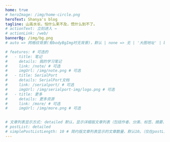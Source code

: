 ```yaml
---
home: true
# heroImage: /img/home-circle.png
heroText: Shanya's blog
tagline: 山高水长，怕什么来不及，慌什么到不了。 
# actionText: 立刻进入 →
# actionLink: /web/
bannerBg: /img/bg.png
# auto => 网格纹背景(有bodyBgImg时无背景)，默认 | none => 无 | '大图地址' | background: 自定义背景样式       提示：如发现文本颜色不适应你的背景时可以到palette.styl修改$bannerTextColor变量

# features: # 可选的
#   - title: 笔记
#     details: 我的学习笔记
#     link: /note/ # 可选
#     imgUrl: /img/note.png # 可选
#   - title: SerialPort
#     details: SerialPort文档
#     link: /serialport/ # 可选
#     imgUrl: /img/serialport-img/logo.png # 可选
#   - title: 更多
#     details: 更多资源
#     link: /more/ # 可选
#     imgUrl: /img/more.png # 可选
  

# 文章列表显示方式: detailed 默认，显示详细版文章列表（包括作者、分类、标签、摘要、分页等）| simple => 显示简约版文章列表（仅标题和日期）| none 不显示文章列表
# postList: detailed
# simplePostListLength: 10 # 简约版文章列表显示的文章数量，默认10。（仅在postList设置为simple时生效）
---
```



<!-- 小熊猫 -->
<!-- <img src="/img/panda-waving.png" class="panda no-zoom" style="width: 130px;height: 115px;opacity: 0.8;margin-bottom: -4px;padding-bottom:0;position: fixed;bottom: 0;left: 0.5rem;z-index: 1;"> -->
